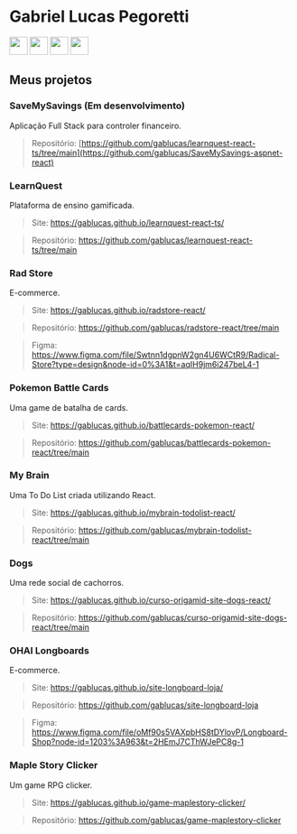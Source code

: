 # Gabriel Lucas Pegoretti

<div>
  <img width='32' src="https://cdn.jsdelivr.net/gh/devicons/devicon/icons/html5/html5-original.svg" /> 
  <img width='32' src="https://cdn.jsdelivr.net/gh/devicons/devicon/icons/css3/css3-original.svg" />
  <img width='32' src="https://cdn.jsdelivr.net/gh/devicons/devicon/icons/javascript/javascript-original.svg" />
  <img width='32' src="https://cdn.jsdelivr.net/gh/devicons/devicon/icons/react/react-original.svg" />
</div>

## Meus projetos

### SaveMySavings (Em desenvolvimento)
Aplicação Full Stack para controler financeiro.
> Repositório: [https://github.com/gablucas/learnquest-react-ts/tree/main](https://github.com/gablucas/SaveMySavings-aspnet-react)

### LearnQuest
Plataforma de ensino gamificada.
> Site: https://gablucas.github.io/learnquest-react-ts/

> Repositório: https://github.com/gablucas/learnquest-react-ts/tree/main

### Rad Store
E-commerce.
> Site: https://gablucas.github.io/radstore-react/

> Repositório: https://github.com/gablucas/radstore-react/tree/main

> Figma: https://www.figma.com/file/Swtnn1dgpnW2gn4U6WCtR9/Radical-Store?type=design&node-id=0%3A1&t=aqIH9jm6i247beL4-1

### Pokemon Battle Cards
Uma game de batalha de cards.
> Site: https://gablucas.github.io/battlecards-pokemon-react/

> Repositório: https://github.com/gablucas/battlecards-pokemon-react/tree/main

### My Brain
Uma To Do List criada utilizando React.
> Site: https://gablucas.github.io/mybrain-todolist-react/

> Repositório: https://github.com/gablucas/mybrain-todolist-react/tree/main

### Dogs
Uma rede social de cachorros.
> Site: https://gablucas.github.io/curso-origamid-site-dogs-react/

> Repositório: https://github.com/gablucas/curso-origamid-site-dogs-react/tree/main

### OHAI Longboards
E-commerce.
> Site: https://gablucas.github.io/site-longboard-loja/

> Repositório: https://github.com/gablucas/site-longboard-loja

> Figma: https://www.figma.com/file/oMf90s5VAXpbHS8tDYlovP/Longboard-Shop?node-id=1203%3A963&t=2HEmJ7CThWJePC8g-1


### Maple Story Clicker
Um game RPG clicker.
> Site: https://gablucas.github.io/game-maplestory-clicker/

> Repositório: https://github.com/gablucas/game-maplestory-clicker



          
          
